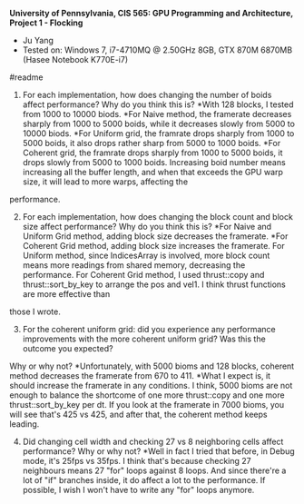**University of Pennsylvania, CIS 565: GPU Programming and Architecture,
Project 1 - Flocking**

* Ju Yang
* Tested on: Windows 7, i7-4710MQ @ 2.50GHz 8GB, GTX 870M 6870MB (Hasee Notebook K770E-i7)

#readme

1. For each implementation, how does changing the number of boids affect performance? Why do you think this is?
    *With 128 blocks, I tested from 1000 to 10000 biods.
    *For Naive method, the framerate decreases sharply from 1000 to 5000 boids, while it decreases slowly from 5000 to 10000 biods.
    *For Uniform grid, the framrate drops sharply from 1000 to 5000 boids, it also drops rather sharp from 5000 to 1000 boids.
    *For Coherent grid, the framrate drops sharply from 1000 to 5000 boids, it drops slowly from 5000 to 1000 boids.
    Increasing boid number means increasing all the buffer length, and when that exceeds the GPU warp size, it will lead to more warps, affecting the 

performance.

2. For each implementation, how does changing the block count and block size affect performance? Why do you think this is?
    *For Naive and Uniform Grid method, adding block size decreases the framerate.
    *For Coherent Grid method, adding block size increases the framerate.
    For Uniform method, since IndicesArray is involved, more block count means more readings from shared memory, decreasing the performance.
    For Coherent Grid method, I used thrust::copy and thrust::sort_by_key to arrange the pos and vel1. I think thrust functions are more effective than 

those I wrote.

3. For the coherent uniform grid: did you experience any performance improvements with the more coherent uniform grid? Was this the outcome you expected? 

Why or why not?
    *Unfortunately, with 5000 bioms and 128 blocks, coherent method decreases the framerate from 670 to 411.
    *What I expect is, it should increase the framerate in any conditions.
    I think, 5000 bioms are not enough to balance the shortcome of one more thrust::copy and one more thrust::sort_by_key per dt.
    If you look at the framerate in 7000 bioms, you will see that's 425 vs 425, and after that, the coherent method keeps leading.

4. Did changing cell width and checking 27 vs 8 neighboring cells affect performance? Why or why not?
    *Well in fact I tried that before, in Debug mode, it's 25fps vs 35fps.
    I think that's because checking 27 neighbours means 27 "for" loops against 8 loops.
    And since there're a lot of "if" branches inside, it do affect a lot to the performance.
    If possible, I wish I won't have to write any "for" loops anymore. 
